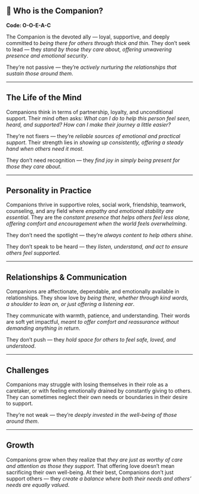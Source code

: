 ## 🐾 Who is the Companion?  
**Code: O-O-E-A-C**

The Companion is the devoted ally — loyal, supportive, and deeply committed to *being there for others through thick and thin*. They don’t seek to lead — they *stand by those they care about, offering unwavering presence and emotional security*.

They’re not passive — they’re *actively nurturing the relationships that sustain those around them*.

---

## The Life of the Mind

Companions think in terms of partnership, loyalty, and unconditional support. Their mind often asks: *What can I do to help this person feel seen, heard, and supported? How can I make their journey a little easier?*

They’re not fixers — they’re *reliable sources of emotional and practical support*. Their strength lies in *showing up consistently, offering a steady hand when others need it most*.

They don’t need recognition — they *find joy in simply being present for those they care about*.

---

## Personality in Practice

Companions thrive in supportive roles, social work, friendship, teamwork, counseling, and any field where *empathy and emotional stability are essential*. They are the *constant presence that helps others feel less alone, offering comfort and encouragement when the world feels overwhelming*.

They don’t need the spotlight — they’re *always content to help others shine*.

They don’t speak to be heard — they *listen, understand, and act to ensure others feel supported*.

---

## Relationships & Communication

Companions are affectionate, dependable, and emotionally available in relationships. They show love by *being there, whether through kind words, a shoulder to lean on, or just offering a listening ear*.

They communicate with warmth, patience, and understanding. Their words are soft yet impactful, *meant to offer comfort and reassurance without demanding anything in return*.

They don’t push — they *hold space for others to feel safe, loved, and understood*.

---

## Challenges

Companions may struggle with losing themselves in their role as a caretaker, or with feeling emotionally drained by constantly giving to others. They can sometimes neglect their own needs or boundaries in their desire to support.

They’re not weak — they’re *deeply invested in the well-being of those around them*.

---

## Growth

Companions grow when they realize that *they are just as worthy of care and attention as those they support*. That offering love doesn’t mean sacrificing their own well-being. At their best, Companions don’t just support others — they *create a balance where both their needs and others’ needs are equally valued*.
